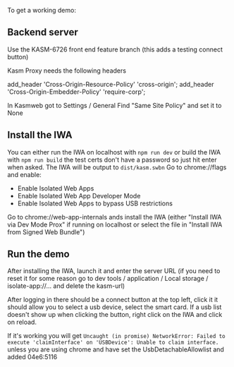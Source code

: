 To get a working demo:

## Backend server

Use the KASM-6726 front end feature branch (this adds a testing connect button)

Kasm Proxy needs the following headers

add_header      'Cross-Origin-Resource-Policy' 'cross-origin';
add_header      'Cross-Origin-Embedder-Policy' 'require-corp';

In Kasmweb got to Settings / General
Find "Same Site Policy" and set it to None

## Install the IWA

You can either run the IWA on localhost with `npm run dev` or build the IWA with `npm run build` the test certs don't have a password so just hit enter when asked.
The IWA will be output to `dist/kasm.swbn`
Go to chrome://flags and enable:
- Enable Isolated Web Apps
- Enable Isolated Web App Developer Mode
- Enable Isolated Web Apps to bypass USB restrictions

Go to chrome://web-app-internals ands install the IWA (either "Install IWA via Dev Mode Prox" if running on localhost or select the file in "Install IWA from Signed Web Bundle")

## Run the demo

After installing the IWA, launch it and enter the server URL (if you need to reset it for some reason go to dev tools / application / Local storage / isolate-app://... and delete the kasm-url)

After logging in there should be a connect button at the top left, click it it should allow you to select a usb device, select the smart card. If a usb list doesn't show up when clicking the button, right click on the IWA and click on reload.

If it's working you will get `Uncaught (in promise) NetworkError: Failed to execute 'claimInterface' on 'USBDevice': Unable to claim interface.` unless you are using chrome and have set the UsbDetachableAllowlist and added 04e6:5116 
